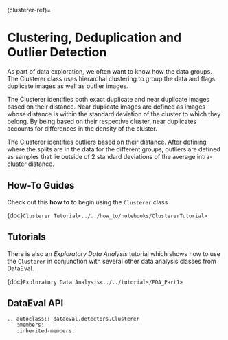 (clusterer-ref)=

# Clustering, Deduplication and Outlier Detection

As part of data exploration, we often want to know how the data groups.
The Clusterer class uses hierarchal clustering to group the data and flags duplicate images as well as outlier images.

The Clusterer identifies both exact duplicate and near duplicate images based on their distance.
Near duplicate images are defined as images whose distance is within the standard deviation of the cluster to which they belong.
By being based on their respective cluster, near duplicates accounts for differences in the density of the cluster.

The Clusterer identifies outliers based on their distance.
After defining where the splits are in the data for the different groups,
outliers are defined as samples that lie outside of 2 standard deviations of the average intra-cluster distance.

## How-To Guides

Check out this **how to** to begin using the `Clusterer` class

{doc}`Clusterer Tutorial<../../how_to/notebooks/ClustererTutorial>`

## Tutorials

There is also an _Exploratory Data Analysis_ tutorial which shows how to use the `Clusterer`
in conjunction with several other data analysis classes from DataEval.

{doc}`Exploratory Data Analysis<../../tutorials/EDA_Part1>`

## DataEval API

```{eval-rst}
.. autoclass:: dataeval.detectors.Clusterer
   :members:
   :inherited-members:
```
